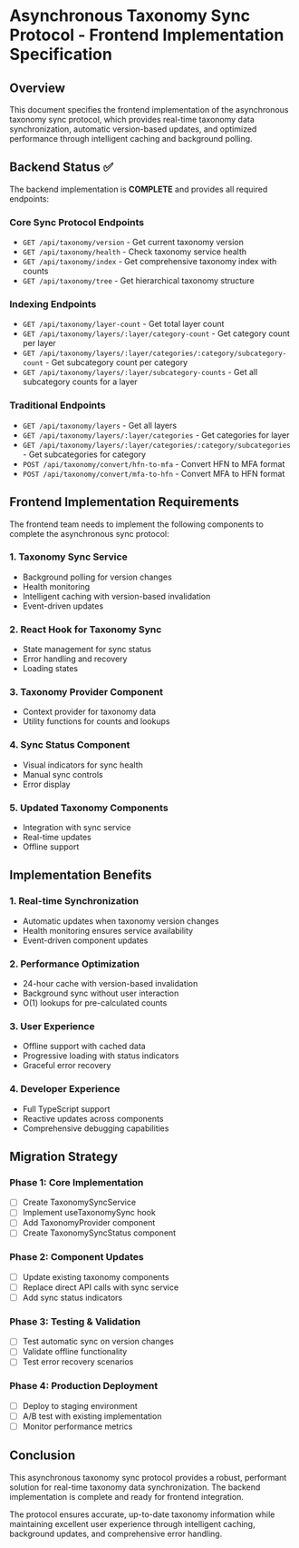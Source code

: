 # Asynchronous Taxonomy Sync Protocol - Frontend Implementation Specification

## Overview

This document specifies the frontend implementation of the asynchronous taxonomy sync protocol, which provides real-time taxonomy data synchronization, automatic version-based updates, and optimized performance through intelligent caching and background polling.

## Backend Status ✅

The backend implementation is **COMPLETE** and provides all required endpoints:

### Core Sync Protocol Endpoints
- `GET /api/taxonomy/version` - Get current taxonomy version
- `GET /api/taxonomy/health` - Check taxonomy service health
- `GET /api/taxonomy/index` - Get comprehensive taxonomy index with counts
- `GET /api/taxonomy/tree` - Get hierarchical taxonomy structure

### Indexing Endpoints
- `GET /api/taxonomy/layer-count` - Get total layer count
- `GET /api/taxonomy/layers/:layer/category-count` - Get category count per layer
- `GET /api/taxonomy/layers/:layer/categories/:category/subcategory-count` - Get subcategory count per category
- `GET /api/taxonomy/layers/:layer/subcategory-counts` - Get all subcategory counts for a layer

### Traditional Endpoints
- `GET /api/taxonomy/layers` - Get all layers
- `GET /api/taxonomy/layers/:layer/categories` - Get categories for layer
- `GET /api/taxonomy/layers/:layer/categories/:category/subcategories` - Get subcategories for category
- `POST /api/taxonomy/convert/hfn-to-mfa` - Convert HFN to MFA format
- `POST /api/taxonomy/convert/mfa-to-hfn` - Convert MFA to HFN format

## Frontend Implementation Requirements

The frontend team needs to implement the following components to complete the asynchronous sync protocol:

### 1. Taxonomy Sync Service
- Background polling for version changes
- Health monitoring
- Intelligent caching with version-based invalidation
- Event-driven updates

### 2. React Hook for Taxonomy Sync
- State management for sync status
- Error handling and recovery
- Loading states

### 3. Taxonomy Provider Component
- Context provider for taxonomy data
- Utility functions for counts and lookups

### 4. Sync Status Component
- Visual indicators for sync health
- Manual sync controls
- Error display

### 5. Updated Taxonomy Components
- Integration with sync service
- Real-time updates
- Offline support

## Implementation Benefits

### 1. Real-time Synchronization
- Automatic updates when taxonomy version changes
- Health monitoring ensures service availability
- Event-driven component updates

### 2. Performance Optimization
- 24-hour cache with version-based invalidation
- Background sync without user interaction
- O(1) lookups for pre-calculated counts

### 3. User Experience
- Offline support with cached data
- Progressive loading with status indicators
- Graceful error recovery

### 4. Developer Experience
- Full TypeScript support
- Reactive updates across components
- Comprehensive debugging capabilities

## Migration Strategy

### Phase 1: Core Implementation
- [ ] Create TaxonomySyncService
- [ ] Implement useTaxonomySync hook
- [ ] Add TaxonomyProvider component
- [ ] Create TaxonomySyncStatus component

### Phase 2: Component Updates
- [ ] Update existing taxonomy components
- [ ] Replace direct API calls with sync service
- [ ] Add sync status indicators

### Phase 3: Testing & Validation
- [ ] Test automatic sync on version changes
- [ ] Validate offline functionality
- [ ] Test error recovery scenarios

### Phase 4: Production Deployment
- [ ] Deploy to staging environment
- [ ] A/B test with existing implementation
- [ ] Monitor performance metrics

## Conclusion

This asynchronous taxonomy sync protocol provides a robust, performant solution for real-time taxonomy data synchronization. The backend implementation is complete and ready for frontend integration.

The protocol ensures accurate, up-to-date taxonomy information while maintaining excellent user experience through intelligent caching, background updates, and comprehensive error handling.
